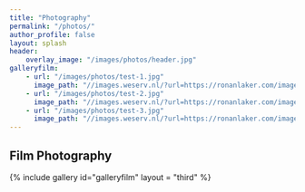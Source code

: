 ```yaml
---
title: "Photography"
permalink: "/photos/"
author_profile: false
layout: splash
header:
    overlay_image: "/images/photos/header.jpg"
galleryfilm:
    - url: "/images/photos/test-1.jpg"
      image_path: "//images.weserv.nl/?url=https://ronanlaker.com/images/photos/test-1.jpg&w=300&h=300&output=jpg&q=50&t=square"
    - url: "/images/photos/test-2.jpg"
      image_path: "//images.weserv.nl/?url=https://ronanlaker.com/images/photos/test-2.jpg&w=300&h=300&output=jpg&q=50&t=square"
    - url: "/images/photos/test-3.jpg"
      image_path: "//images.weserv.nl/?url=https://ronanlaker.com/images/photos/test-3.jpg&w=300&h=300&output=jpg&q=50&t=square"
---
```


## Film Photography

{% include gallery id="galleryfilm" layout = "third" %}
